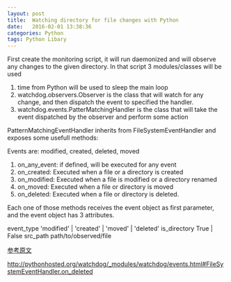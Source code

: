 ```yaml
---
layout: post
title:  Watching directory for file changes with Python
date:   2016-02-01 13:38:36
categories: Python
tags: Python Libary
---
```


First create the monitoring script, it will run daemonized and will observe any changes to the given directory. In that script 3 modules/classes will be used

1. time from Python will be used to sleep the main loop
1. watchdog.observers.Observer is the class that will watch for any change, and then dispatch the event to specified the handler.
1. watchdog.events.PatterMatchingHandler is the class that will take the event dispatched by the observer and perform some action

PatternMatchingEventHandler inherits from FileSystemEventHandler and exposes some usefull methods:

Events are: modified, created, deleted, moved

1. on_any_event: if defined, will be executed for any event
1. on_created: Executed when a file or a directory is created
1. on_modified: Executed when a file is modified or a directory renamed
1. on_moved: Executed when a file or directory is moved
1. on_deleted: Executed when a file or directory is deleted.

Each one of those methods receives the event object as first parameter, and the event object has 3 attributes.

   event_type
   'modified' | 'created' | 'moved' | 'deleted'
   is_directory
   True | False
   src_path
   path/to/observed/file


[参考原文](http://brunorocha.org/python/watching-a-directory-for-file-changes-with-python.html)

http://pythonhosted.org/watchdog/_modules/watchdog/events.html#FileSystemEventHandler.on_deleted
